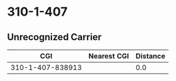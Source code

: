 # 310-1-407
## Unrecognized Carrier


| CGI | Nearest CGI | Distance |
|-----|-------------|----------|
| 310-1-407-838913 |  | 0.0 |
